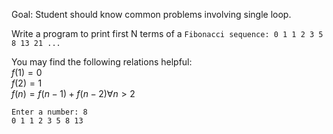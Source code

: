 Goal: Student should know common problems involving single loop.

Write a program to print first N terms of a `Fibonacci sequence: 0 1 1 2 3 5 8 13 21 ...`  

You may find the following relations helpful:  
$f(1) = 0$  
$f(2) = 1$  
$f(n) = f(n - 1) + f(n-2) \forall n > 2$   


```
Enter a number: 8
0 1 1 2 3 5 8 13
```
